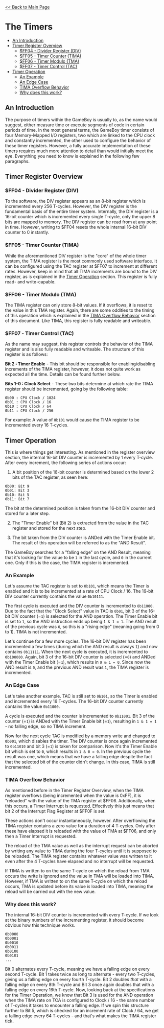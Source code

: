 [<< Back to Main Page](../)

# The Timers

  * [An Introduction](#an-introduction)
  * [Timer Register Overview](#timer-register-overview)
    + [$FF04 - Divider Register (DIV)](#-ff04---divider-register--div-)
    + [$FF05 - Timer Counter (TIMA)](#-ff05---timer-counter--tima-)
    + [$FF06 - Timer Modulo (TMA)](#-ff06---timer-modulo--tma-)
    + [$FF07 - Timer Control (TAC)](#-ff07---timer-control--tac-)
  * [Timer Operation](#timer-operation)
    + [An Example](#an-example)
    + [An Edge Case](#an-edge-case)
    + [TIMA Overflow Behavior](#tima-overflow-behavior)
    + [Why does this work?](#why-does-this-work)

## An Introduction

The purpose of timers within the GameBoy is usually to, as the name would suggest, either measure time or execute segments of code in certain periods of time. In the most general terms, the GameBoy timer consists of four Memory-Mapped I/O registers, two which are linked to the CPU clock and constantly incremented, the other used to configure the behavior of these timer registers. However, a fully accurate implementation of these timers requires much more attention to detail than would initially meet the eye. Everything you need to know is explained in the following few paragraphs.

## Timer Register Overview

### $FF04 - Divider Register (DIV)

To the software, the DIV register appears as an 8-bit register which is incremented every 256 T-cycles. However, the DIV register is the fundamental basis of the entire timer system. Internally, the DIV register is a 16-bit counter which is incremented every single T-cycle, only the upper 8 bits are mapped to memory. The DIV register can be read from at any point in time. However, writing to $FF04 resets the whole internal 16-bit DIV counter to 0 instantly.

### $FF05 - Timer Counter (TIMA)

While the aforementioned DIV register is the "core" of the whole timer system, the TIMA register is the most commonly used software interface. It can be configured using the TAC register at $FF07 to increment at different rates. However, keep in mind that all TIMA increments are bound to the DIV register, as is explained in the [Timer Operation](#timer-operation) section. This register is fully read- and write-capable.

### $FF06 - Timer Modulo (TMA)

The TIMA register can only store 8-bit values. If it overflows, it is reset to the value in this TMA register. Again, there are some oddities to the timing of this operation which is explained in the [TIMA Overflow Behavior](#tima-overflow-behavior) section of this document. Like TIMA, this register is fully readable and writeable.

### $FF07 - Timer Control (TAC)

As the name may suggest, this register controls the behavior of the TIMA register and is also fully readable and writeable. The structure of this register is as follows:

**Bit 2 : Timer Enable** - This bit should be responsible for enabling/disabling increments of the TIMA register, however, it does not quite work as expected all the time. Details can be found further below.

**Bits 1-0 : Clock Select** - These two bits determine at which rate the TIMA register should be incremented, going by the following table:

```
0b00 : CPU Clock / 1024
0b01 : CPU Clock / 16
0b10 : CPU Clock / 64
0b11 : CPU Clock / 256
```

For example: A value of `0b101` would cause the TIMA register to be incremented every 16 T-cycles.

## Timer Operation

This is where things get interesting. As mentioned in the register overview section, the internal 16-bit DIV counter is incremented by 1 every T-cycle. After every increment, the following series of actions occur:

1) A bit position of the 16-bit counter is determined based on the lower 2 bits of the TAC register, as seen here:

```
0b00: Bit 9
0b01: Bit 3
0b10: Bit 5
0b11: Bit 7
```

The bit at the determined position is taken from the 16-bit DIV counter and stored for a later step.

2) The "Timer Enable" bit (Bit 2) is extracted from the value in the TAC register and stored for the next step.

3) The bit taken from the DIV counter is ANDed with the Timer Enable bit. The result of this operation will be referred to as the "AND Result".

The GameBoy searches for a "falling edge" on the AND Result, meaning that it's looking for the value to be `1` in the last cycle, and `0` in the current one. Only if this is the case, the TIMA register is incremented.

### An Example

Let's assume the TAC register is set to `0b101`, which means the Timer is enabled and it is to be incremented at a rate of CPU Clock / 16. The 16-bit DIV counter currently contains the value `0b10111`.

The first cycle is executed and the DIV counter is incremented to `0b11000`. Due to the fact that the "Clock Select" value in TAC is `0b01`, bit 3 of the 16-bit DIV counter (=`1`) is selected for the AND operation. The Timer Enable bit is set to `1`, so the AND instruction ends up being `1 & 1 = 1`. The AND result of the previous cycle was `0`, so this is a "rising edge" (meaning going from 0 to 1). TIMA is not incremented.

Let's continue for a few more cycles. The 16-bit DIV register has been incremented a few times (during which the AND result is always `1`) and now contains `0b11111`. When the next cycle is executed, it is incremented to `0b100000`. Again, bit 3 of the 16-bit DIV counter is selected (=`0`) and ANDed with the Timer Enable bit (=`1`), which results in `0 & 1 = 0`. Since now the AND result is `0`, and the previous AND result was `1`, the TIMA register is incremented.

### An Edge Case

Let's take another example. TAC is still set to `0b101`, so the Timer is enabled and incremented every 16 T-cycles. The 16-bit DIV counter currently contains the value `0b11000`.

A cycle is executed and the counter is incremented to `0b11001`. Bit 3 of the counter (=`1`) is ANDed with the Timer Enable bit (=`1`), resulting in `1 & 1 = 1` - no falling edge, so no TIMA increment.

Now for the next cycle TAC is modified by a memory write and changed to `0b001`, which disables the timer. The DIV counter is once again incremented to `0b11010` and bit 3 (=`1`) is taken for comparison. Now it's the Timer Enable bit which is set to `0`, which results in `1 & 0 = 0`. In the previous cycle the result was one, which means that we have a falling edge despite the fact that the selected bit of the counter didn't change. In this case, TIMA is still incremented.

### TIMA Overflow Behavior

As mentioned before in the Timer Register Overview, when the TIMA register overflows (being incremented when the value is 0xFF), it is "reloaded" with the value of the TMA register at $FF06. Additionally, when this occurs, a Timer Interrupt is requested. Effectively this just means that bit 2 of the Interrupt Flag Register at $FF0F is set.

These actions don't occur instantaneously, however. After overflowing the TIMA register contains a zero value for a duration of 4 T-cycles. Only after these have elapsed it is reloaded with the value of TMA at $FF06, and only then a Timer Interrupt is requested.

The reload of the TMA value as well as the interrupt request can be aborted by writing any value to TIMA during the four T-cycles until it is supposed to be reloaded. The TIMA register contains whatever value was written to it even after the 4 T-cycles have elapsed and no interrupt will be requested.

If TIMA is written to on the same T-cycle on which the reload from TMA occurs the write is ignored and the value in TMA will be loaded into TIMA. However, if TMA is written to on the same T-cycle on which the reload occurs, TMA is updated before its value is loaded into TIMA, meaning the reload will be carried out with the new value.

### Why does this work?

The internal 16-bit DIV counter is incremented with every T-cycle. If we look at the binary numbers of the incrementing register, it should become obvious how this technique works.

```
0b0000
0b0001
0b0010
0b0011
0b0100
0b0101
...
```

Bit 0 alternates every T-cycle, meaning we have a falling edge on every second T-cycle. Bit 1 takes twice as long to alternate - every two T-cycles, giving us a falling edge on every fourth T-cycle. Bit 2 doubles *that* with a falling edge on every 8th T-cycle and Bit 3 once again doubles that with a falling edge on every 16th T-cycle. Now, looking back at the specifications for the Timer Operation, we know that Bit 3 is used for the AND operation when the TIMA rate on TCA is configured to Clock / 16 - the same number of T-cycles it takes to encounter a falling edge. If we spin this structure further to Bit 5, which is checked for an increment rate of Clock / 64, we get a falling edge every 64 T-cycles - and that's what makes the TIMA register tick.

